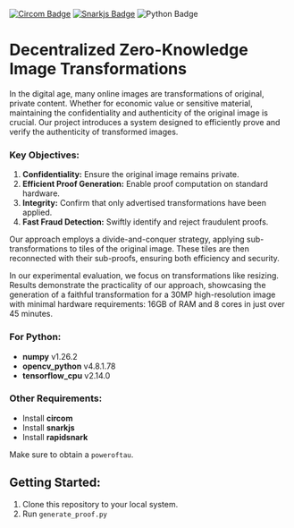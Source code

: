 [![Circom Badge](https://img.shields.io/badge/circuits-circom-black)](https://github.com/iden3/circom)
[![Snarkjs Badge](https://img.shields.io/badge/proof_system-snarkjs-yellow)](https://github.com/iden3/snarkjs)
![Python Badge](https://img.shields.io/badge/generate-python-green)
# Decentralized Zero-Knowledge Image Transformations

In the digital age, many online images are transformations of original, private content. Whether for economic value or sensitive material, maintaining the confidentiality and authenticity of the original image is crucial. Our project introduces a system designed to efficiently prove and verify the authenticity of transformed images.

### Key Objectives:

1. **Confidentiality:** Ensure the original image remains private.
2. **Efficient Proof Generation:** Enable proof computation on standard hardware.
3. **Integrity:** Confirm that only advertised transformations have been applied.
4. **Fast Fraud Detection:** Swiftly identify and reject fraudulent proofs.

Our approach employs a divide-and-conquer strategy, applying sub-transformations to tiles of the original image. These tiles are then reconnected with their sub-proofs, ensuring both efficiency and security.

In our experimental evaluation, we focus on transformations like resizing. Results demonstrate the practicality of our approach, showcasing the generation of a faithful transformation for a 30MP high-resolution image with minimal hardware requirements: 16GB of RAM and 8 cores in just over 45 minutes.

### For Python:

- **numpy** v1.26.2
- **opencv_python** v4.8.1.78
- **tensorflow_cpu** v2.14.0

### Other Requirements:

- Install **circom**
- Install **snarkjs**
- Install **rapidsnark**

Make sure to obtain a `poweroftau`.

## Getting Started:

1.  Clone this repository to your local system.
2.  Run `generate_proof.py`

